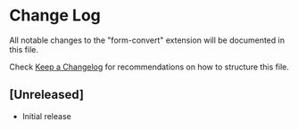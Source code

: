 # Change Log

All notable changes to the "form-convert" extension will be documented in this file.

Check [Keep a Changelog](http://keepachangelog.com/) for recommendations on how to structure this file.

## [Unreleased]

- Initial release